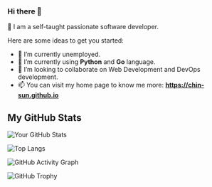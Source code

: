 ### Hi there 👋 
:sparkling_heart: I am a self-taught passionate software developer. 


Here are some ideas to get you started:

- 🔭 I’m currently unemployed.
- 🌱 I’m currently using **Python** and **Go** language.
- 👯 I’m looking to collaborate on Web Development and DevOps development.
- 📫 You can visit my home page to know me more: **https://chin-sun.github.io**

<!---
- 🤔 I’m looking for help with ...
- 💬 Ask me about ...
- 🤔 I am working towards obtaining the **AWS Certified Solutions Architect** and **Google Cloud Certified Professional Cloud certifications**.
- 😄 Pronouns: ...
- ⚡ Fun fact: ...
-->
## My GitHub Stats

![Your GitHub Stats](https://github-readme-stats.vercel.app/api?username=your-username&show_icons=true&theme=dark)

![Top Langs](https://github-readme-stats.vercel.app/api/top-langs/?username=your-username&layout=compact&theme=dark)

![GitHub Activity Graph](https://github-readme-activity-graph.cyclic.app/graph?username=your-username&theme=github-dark)

![GitHub Trophy](https://github-profile-trophy.vercel.app/?username=your-username&theme=onedark)
